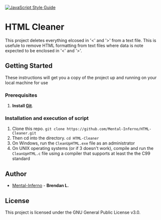 [![JavaScript Style Guide](https://img.shields.io/badge/code_style-standard-brightgreen.svg)](https://standardjs.com)
# HTML Cleaner

This project deletes everything elcosed in '<' and '>' from a text file.
This is usefule to remove HTML formatting from text files where data is note expected to be enclosed in '<' and '>'.


## Getting Started

These instructions will get you a copy of the project up and running on your local machine for use


### Prerequisites

1. **Install [Git](https://git-scm.com/downloads)**.


### Installation and execution of script

1. Clone this repo. `git clone https://github.com/Mental-Inferno/HTML-Cleaner.git`
2. Then cd into the directory. `cd HTML-Cleaner`
3. On Windows, run the `CleanUpHTML.exe` file as an administrator
4. On UNIX operating systems (or if 3 doesn't work), compile and run the `CleanUpHTML.c` file using a compiler that supports at least the the C99 standard


## Author

* [Mental-Inferno](https://github.com/Mental-Inferno) -
**Brendan L.**


## License

This project is licensed under the GNU General Public License v3.0.
